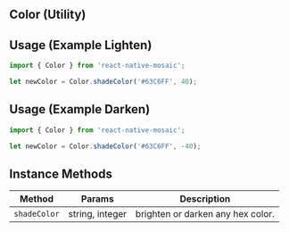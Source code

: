 ## Color (Utility)

## Usage (Example Lighten)

```js
import { Color } from 'react-native-mosaic';

let newColor = Color.shadeColor('#63C6FF', 40);
```

## Usage (Example Darken)

```js
import { Color } from 'react-native-mosaic';

let newColor = Color.shadeColor('#63C6FF', -40);
```

## Instance Methods

| Method       | Params          | Description                       |
| ------------ | --------------- | --------------------------------- |
| `shadeColor` | string, integer | brighten or darken any hex color. |
